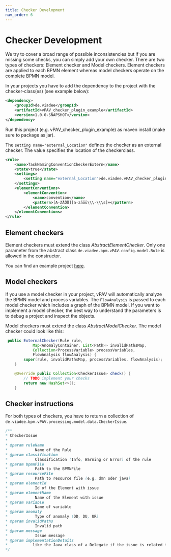 ```yaml
---
title: Checker Development
nav_order: 6
---
```

# Checker Development
We try to cover a broad range of possible inconsistencies 
but if you are missing some checks, you can simply add your own checker.
There are two types of checkers: Element checker and Model checkers.
Element checkers are applied to each BPMN element whereas model checkers operate on the complete BPMN model.

In your projects you have to add the dependency to the project with the checker-class(es) (see example below):

```xml
<dependency>
	<groupId>de.viadee</groupId>
	<artifactId>vPAV_checker_plugin_example</artifactId>
	<version>1.0.0-SNAPSHOT</version>
</dependency>
```
Run this project (e.g. vPAV_checker_plugin_example) as maven install (make sure to package as jar). 

The `setting name="external_Location"` defines the checker as an external checker.
The value specifies the location of the checkerclass.

```xml
<rule>
	<name>TaskNamingConventionCheckerExtern</name>
	<state>true</state>
	<settings>
		<setting name="external_Location">de.viadee.vPAV_checker_plugin_example</setting>
	</settings>
	<elementConventions>
		<elementConvention>
			<name>convention</name>
			<pattern>[A-ZÄÖÜ][a-zäöü\\\-\\\s]+</pattern>
		</elementConvention>
	</elementConventions>
</rule>
```

## Element checkers
Element checkers must extend the class *AbstractElementChecker*.
Only one parameter from the abstract class `de.viadee.bpm.vPAV.config.model.Rule` is allowed in the constructor.

You can find an example project [here](https://github.com/viadee/vPAV_checker_plugin_example).

## Model checkers
If you use a model checker in your project, vPAV will automatically analyze the BPMN model and process variables.
The `FlowAnalysis` is passed to each model checker which includes a graph of the BPMN model. 
If you want to implement a model checker, the best way to understand the parameters is to debug a project and inspect the objects.

Model checkers must extend the class *AbstractModelChecker*. The model checker could look like this:

```java
 public ExternalChecker(Rule rule,
            Map<AnomalyContainer, List<Path>> invalidPathsMap,
            Collection<ProcessVariable> processVariables,
            FlowAnalysis flowAnalysis) {
        super(rule, invalidPathsMap, processVariables, flowAnalysis);
    }

    @Override public Collection<CheckerIssue> check() {
        // TODO implement your checks
        return new HashSet<>();
    }
```

## Checker instructions
For both types of checkers, you have to return a collection of `de.viadee.bpm.vPAV.processing.model.data.CheckerIssue`.

``` java
/**
* CheckerIssue
* 
* @param ruleName
*            Name of the Rule
* @param classification
*            Classification (Info, Warning or Error) of the rule
* @param bpmnFile
*            Path to the BPMNFile
* @param resourceFile
*            Path to resource file (e.g. dmn oder java)
* @param elementId
*            Id of the Element with issue
* @param elementName
*            Name of the Element with issue
* @param variable
*            Name of variable
* @param anomaly
*            Type of anomaly (DD, DU, UR)
* @param invalidPaths
*            Invalid path
* @param message
*            Issue message
* @param implementationDetails 
*           like the Java class of a Delegate if the issue is related to source code
*/
 ```
